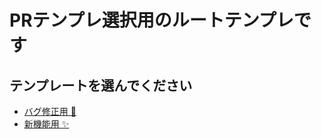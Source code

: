 # PRテンプレ選択用のルートテンプレです

## テンプレートを選んでください
- [バグ修正用 🐛](?template=bug_fix.md)
- [新機能用 ✨](?template=feature.md)